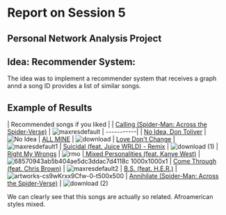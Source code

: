 # Report on Session 5

## Personal Network Analysis Project

## Idea: Recommender System:

The idea was to implement a recommender system that receives a graph annd a song ID provides a list of similar songs.

## Example of Results

| Recommended songs if you liked |
| [Calling (Spider-Man: Across the Spider-Verse)](https://open.spotify.com/track/5rurggqwwudn9clMdcchxT?si=6f92fc189caa4c12) |
![maxresdefault](https://github.com/Neilus03/Spotiflyers/assets/87651732/2a037263-1cc1-4e2e-9035-eda7bb59fc89)
| -----------|
| [No Idea, Don Toliver](https://open.spotify.com/track/7AzlLxHn24DxjgQX73F9fU?si=d92ad7280ed64ec4) |
![No Idea](https://github.com/Neilus03/Spotiflyers/assets/122691083/7a8c2ddb-8a0f-4175-8c5c-c4b544de413d)
| [ALL MINE](https://open.spotify.com/track/3U21A07gAloCc4P7J8rxcn?si=6f51abe5d6554e6a) |
![download](https://github.com/Neilus03/Spotiflyers/assets/87651732/91561cd0-aff7-4503-8823-9725e1562679)
| [Love Don't Change](https://open.spotify.com/track/6PmjWl0phNxc0R5OwkDdiZ?si=8feb2d0a357b43b5) |
![maxresdefault1](https://github.com/Neilus03/Spotiflyers/assets/87651732/bae7bbd5-8da6-4bf9-88d5-2010bd0af0f0)
| [Suicidal (feat. Juice WRLD) - Remix](https://open.spotify.com/track/4S2uhQE8L9V6p7rj7SiauJ?si=0d81034d0ec14050) |
![download (1)](https://github.com/Neilus03/Spotiflyers/assets/87651732/a5dec48a-02f5-4e08-ab25-3c7c990875f5)
| [Right My Wrongs](https://open.spotify.com/track/5rgrBsAFYMun6yhtnLKRPz?si=bdfe4ff735c84580) |
![rmo](https://github.com/Neilus03/Spotiflyers/assets/122691083/733179dc-e61d-4ee8-a30e-be25618135a1)
|[ Mixed Personalities (feat. Kanye West)](https://open.spotify.com/track/6vWEAOUSxohKxhp0K1BsxL?si=c9ececee29064e9a) |
![68570943ab5b404ae5dc3ddac7d4118c 1000x1000x1](https://github.com/Neilus03/Spotiflyers/assets/87651732/aff0c431-d881-4ee6-8016-2731b27c54e0)
| [Come Through (feat. Chris Brown)](https://open.spotify.com/track/3krZxyBsWEHfEfJegYaWTd?si=e746387b646f4391) |
![maxresdefault2](https://github.com/Neilus03/Spotiflyers/assets/87651732/0551ea00-88be-42c1-b8b9-de2f47ddda0d)
| [B.S. (feat. H.E.R.)](https://open.spotify.com/track/63wx9vdskaXbYxyDx4oJCZ?si=159cf9fa5dcb4bc0) |
![artworks-cs9wKrxx9Cfw-0-t500x500](https://github.com/Neilus03/Spotiflyers/assets/87651732/81234e15-8183-4672-81f7-43d58e18c698)
| [Annihilate (Spider-Man: Across the Spider-Verse)](https://open.spotify.com/track/39MK3d3fonIP8Mz9oHCTBB?si=338beab264d54ae1) |
![download (2)](https://github.com/Neilus03/Spotiflyers/assets/87651732/ed6238c9-1043-471c-a33c-c8232b757394)


We can clearly see that this songs are actually so related. Afroamerican styles mixed. 
